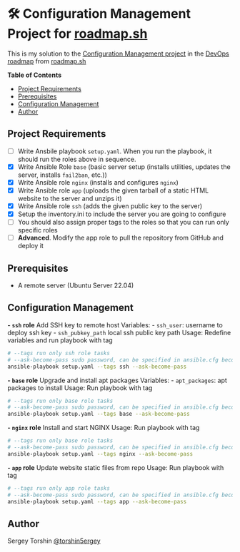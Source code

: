 # 🛠️ Configuration Management Project for [roadmap.sh](https://roadmap.sh/)

This is my solution to the [Configuration Management project](https://roadmap.sh/projects/configuration-management) in the [DevOps roadmap](https://roadmap.sh/devops) from [roadmap.sh](https://roadmap.sh/)

**Table of Contents**
- [Project Requirements](#project-requirements)
- [Prerequisites](#prerequisites)
- [Configuration Management](#configuration-management)
- [Author](#author)

## Project Requirements

- [ ] Write Ansbile playbook `setup.yaml`. When you run the playbook, it should run the roles above in sequence.
- [x] Write Ansible Role `base` (basic server setup (installs utilities, updates the server, installs `fail2ban`, etc.))
- [x] Write Ansible role `nginx` (installs and configures `nginx`)
- [x] Write Ansible role `app` (uploads the given tarball of a static HTML website to the server and unzips it)
- [x] Write Ansible role `ssh` (adds the given public key to the server)
- [x] Setup the inventory.ini to include the server you are going to configure
- [ ] You should also assign proper tags to the roles so that you can run only specific roles
- [ ] **Advanced**. Modify the app role to pull the repository from GitHub and deploy it

## Prerequisites

- A remote server (Ubuntu Server 22.04)

## Configuration Management

**- `ssh` role**
  Add SSH key to remote host
  Variables:
    - `ssh_user`: username to deploy ssh key
    - `ssh_pubkey_path` local ssh public key path
  Usage:
    Redefine variables and run playbook with tag
```bash
# --tags run only ssh role tasks
# --ask-become-pass sudo password, can be specified in ansible.cfg become_password=password
ansible-playbook setup.yaml --tags ssh --ask-become-pass
```
**- `base` role**
  Upgrade and install apt packages
  Variables:
    - `apt_packages`: apt packages to install
  Usage:
    Run playbook with tag
```bash
# --tags run only base role tasks
# --ask-become-pass sudo password, can be specified in ansible.cfg become_password=password
ansible-playbook setup.yaml --tags base --ask-become-pass
```
**- `nginx` role**
  Install and start NGINX
  Usage:
    Run playbook with tag
```bash
# --tags run only base role tasks
# --ask-become-pass sudo password, can be specified in ansible.cfg become_password=password
ansible-playbook setup.yaml --tags nginx --ask-become-pass
```
**- `app` role**
  Update website static files from repo
  Usage:
    Run playbook with tag
```bash
# --tags run only app role tasks
# --ask-become-pass sudo password, can be specified in ansible.cfg become_password=password
ansible-playbook setup.yaml --tags app --ask-become-pass
```

## Author

Sergey Torshin [@torshin5ergey](https://github.com/torshin5ergey)
